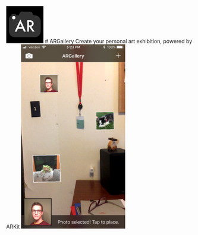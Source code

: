 <img src="https://github.com/kylejohnsonkj/ARGallery/raw/master/ARGallery/Assets.xcassets/AppIcon.appiconset/Icon-App-60x60%403x.png" width="100" height="100"> 
# ARGallery
Create your personal art exhibition, powered by ARKit

<img src="https://github.com/kylejohnsonkj/ARGallery/raw/master/Preview.png" width="280" height="497">
